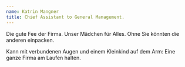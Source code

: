 ```yaml
---
name: Katrin Mangner
title: Chief Assistant to General Management.
---
```

Die gute Fee der Firma. Unser Mädchen für Alles. Ohne Sie könnten die anderen 
einpacken.

Kann mit verbundenen Augen und einem Kleinkind auf dem Arm: Eine ganze Firma am 
Laufen halten.
